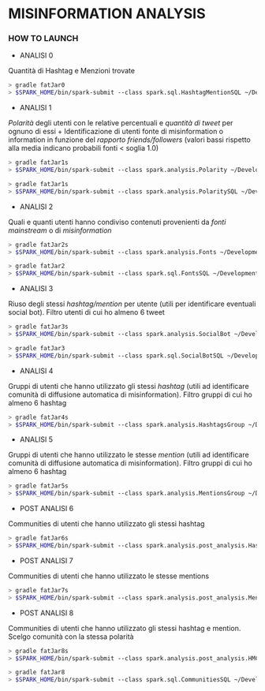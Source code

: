# MISINFORMATION ANALYSIS

### HOW TO LAUNCH

* ANALISI 0

Quantità di Hashtag e Menzioni trovate

```zsh
> gradle fatJar0
> $SPARK_HOME/bin/spark-submit --class spark.sql.HashtagMentionSQL ~/Development/JAVA/MisinformationAnalysis/build/libs/HashtagMentionSQL-all-1.0.0.jar
```

* ANALISI 1

*Polarità* degli utenti con le relative percentuali e *quantità di tweet* per ognuno di essi +
Identificazione di utenti fonte di misinformation o information in funzione del *rapporto friends/followers*
(valori bassi rispetto alla media indicano probabili fonti < soglia 1.0)

```zsh
> gradle fatJar1s
> $SPARK_HOME/bin/spark-submit --class spark.analysis.Polarity ~/Development/JAVA/MisinformationAnalysis/build/libs/Polarity-all-1.0.0.jar
```

```zsh
> gradle fatJar1s
> $SPARK_HOME/bin/spark-submit --class spark.analysis.PolaritySQL ~/Development/JAVA/MisinformationAnalysis/build/libs/PolaritySQL-all-1.0.0.jar
```

* ANALISI 2

Quali e quanti utenti hanno condiviso contenuti provenienti da *fonti mainstream* o di *misinformation*

```zsh
> gradle fatJar2s
> $SPARK_HOME/bin/spark-submit --class spark.analysis.Fonts ~/Development/JAVA/MisinformationAnalysis/build/libs/Fonts-all-1.0.0.jar
```

```zsh
> gradle fatJar2
> $SPARK_HOME/bin/spark-submit --class spark.sql.FontsSQL ~/Development/JAVA/MisinformationAnalysis/build/libs/FontsSQL-all-1.0.0.jar
```


* ANALISI 3

Riuso degli stessi *hashtag/mention* per utente (utili per identificare eventuali social bot).
Filtro utenti di cui ho almeno 6 tweet
 
```zsh
> gradle fatJar3s
> $SPARK_HOME/bin/spark-submit --class spark.analysis.SocialBot ~/Development/JAVA/MisinformationAnalysis/build/libs/SocialBot-all-1.0.0.jar
```

```zsh
> gradle fatJar3
> $SPARK_HOME/bin/spark-submit --class spark.sql.SocialBotSQL ~/Development/JAVA/MisinformationAnalysis/build/libs/SocialBotSQL-all-1.0.0.jar
```

* ANALISI 4

Gruppi di utenti che hanno utilizzato gli stessi *hashtag* (utili ad identificare comunità di diffusione automatica di misinformation).
Filtro gruppi di cui ho almeno 6 hashtag
 
```zsh
> gradle fatJar4s
> $SPARK_HOME/bin/spark-submit --class spark.analysis.HashtagsGroup ~/Development/JAVA/MisinformationAnalysis/build/libs/HashtagsGroup-all-1.0.0.jar
```
  
* ANALISI 5

Gruppi di utenti che hanno utilizzato le stesse *mention* (utili ad identificare comunità di diffusione automatica di misinformation).
Filtro gruppi di cui ho almeno 6 hashtag
 
```zsh
> gradle fatJar5s
> $SPARK_HOME/bin/spark-submit --class spark.analysis.MentionsGroup ~/Development/JAVA/MisinformationAnalysis/build/libs/MentionsGroup-all-1.0.0.jar
```

* POST ANALISI 6

Communities di utenti che hanno utilizzato gli stessi hashtag

```zsh
> gradle fatJar6s
> $SPARK_HOME/bin/spark-submit --class spark.analysis.post_analysis.HashtagsCommunity ~/Development/JAVA/MisinformationAnalysis/build/libs/HashtagsCommunity-all-1.0.0.jar
```
   
* POST ANALISI 7

Communities di utenti che hanno utilizzato le stesse mentions

```zsh
> gradle fatJar7s
> $SPARK_HOME/bin/spark-submit --class spark.analysis.post_analysis.MentionsCommunity ~/Development/JAVA/MisinformationAnalysis/build/libs/MentionsCommunity-all-1.0.0.jar
```

* POST ANALISI 8

Communities di utenti che hanno utilizzato gli stessi hashtag e mention. Scelgo comunità con la stessa polarità
 
```zsh
> gradle fatJar8s
> $SPARK_HOME/bin/spark-submit --class spark.analysis.post_analysis.HMCommunities ~/Development/JAVA/MisinformationAnalysis/build/libs/HMCommunities-all-1.0.0.jar
```

```zsh
> gradle fatJar8
> $SPARK_HOME/bin/spark-submit --class spark.sql.CommunitiesSQL ~/Development/JAVA/MisinformationAnalysis/build/libs/CommunitiesSQL-all-1.0.0.jar
```
